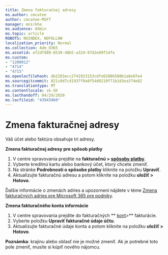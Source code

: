```yaml
---
title: Zmena fakturačnej adresy
ms.author: cmcatee
author: cmcatee-MSFT
manager: mnirkhe
ms.audience: Admin
ms.topic: article
ROBOTS: NOINDEX, NOFOLLOW
localization_priority: Normal
ms.collection: Adm_O365
ms.assetid: ef2df989-8539-48b5-a324-97d2e09f14fe
ms.custom:
- "1200012"
- "4714"
- "4715"
ms.openlocfilehash: db2283ecc2741923153cdfe0288b580b1a8e07e4
ms.sourcegitcommit: 821c0d7cd1937f0a8f54d0210f71b1d3ea374e82
ms.translationtype: MT
ms.contentlocale: sk-SK
ms.lasthandoff: 04/29/2020
ms.locfileid: "43943960"
---
```

# <a name="change-your-billing-address"></a>Zmena fakturačnej adresy

Váš účet alebo faktúra obsahuje tri adresy.

**Zmena fakturačnej adresy pre spôsob platby**

1. V centre spravovania prejdite na **fakturačnú > [spôsoby platby](https://go.microsoft.com/fwlink/p/?linkid=2018806)**.
2. Vyberte kreditnú kartu alebo bankový účet, ktorý chcete zmeniť.
3. Na stránke **Podrobnosti o spôsobe platby** kliknite na položku **Upraviť**.
4. Aktualizujte fakturačnú adresu a potom kliknite na položku **uložiť > Hotovo**.

Ďalšie informácie o zmenách adries a upozornení nájdete v téme [Zmena fakturačných adries pre Microsoft 365 pre podniky](https://docs.microsoft.com/microsoft-365/commerce/billing-and-payments/change-your-billing-addresses?view=o365-worldwide).

**Zmena fakturačného konta informácie**

1. V centre spravovania prejdite do fakturačných ** [kont](https://admin.microsoft.com/Adminportal/Home?source=applauncher#/BillingAccounts/billing-accounts)>** fakturácie.
2. Vyberte položku **Upraviť fakturačné údaje účtu**.
3. Aktualizujte fakturačné údaje konta a potom kliknite na položku **uložiť > Hotovo**.

**Poznámka**: krajinu alebo oblasť nie je možné zmeniť. Ak je potrebné toto pole zmeniť, musíte si kúpiť nového nájomcu.
